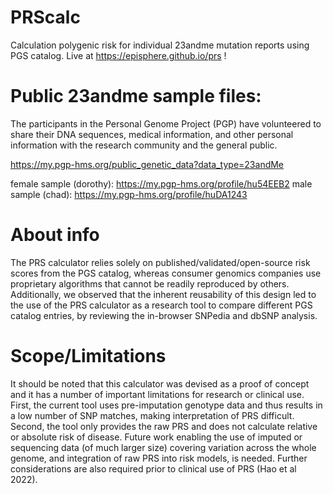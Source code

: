 

# PRScalc
Calculation polygenic risk for individual 23andme mutation reports using PGS catalog. Live at https://episphere.github.io/prs !

# Public 23andme sample files: 

The participants in the Personal Genome Project (PGP) have volunteered to share their DNA sequences, medical information, and other personal information with the research community and the general public.

https://my.pgp-hms.org/public_genetic_data?data_type=23andMe

female sample (dorothy): https://my.pgp-hms.org/profile/hu54EEB2
male sample (chad):  https://my.pgp-hms.org/profile/huDA1243

# About info
 The PRS calculator relies solely on published/validated/open-source risk scores from the PGS catalog, whereas consumer genomics companies use proprietary algorithms that cannot be readily reproduced by others. Additionally, we observed that the inherent reusability of this design led to the use of the PRS calculator as a research tool to compare different PGS catalog entries, by reviewing the in-browser SNPedia and dbSNP analysis.
 
# Scope/Limitations 
It should be noted that this calculator was devised as a proof of concept and it has a number of important limitations for research or clinical use. First, the current tool uses pre-imputation genotype data and thus results in a low number of SNP matches, making interpretation of PRS difficult. Second, the tool only provides the raw PRS and does not calculate relative or absolute risk of disease. Future work enabling the use of imputed or sequencing data (of much larger size) covering variation across the whole genome, and integration of raw PRS into risk models, is needed. Further considerations are also required prior to clinical use of PRS  (Hao et al 2022).

